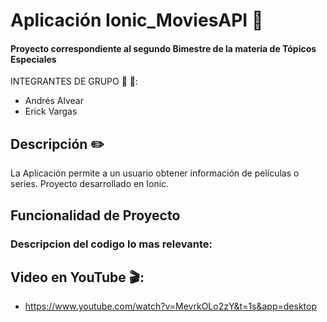 # Aplicación Ionic_MoviesAPI :iphone:
 #### Proyecto correspondiente al segundo Bimestre de la materia de Tópicos Especiales
INTEGRANTES DE GRUPO  :boy: :boy::
- Andrés Alvear
- Erick Vargas

## Descripción :pencil2:

La Aplicación permite a un usuario obtener información de películas o series.
Proyecto desarrollado en Ionic.

## Funcionalidad de Proyecto
### Descripcion del codigo lo mas relevante:


## Video en YouTube :clapper::
-  https://www.youtube.com/watch?v=MevrkOLo2zY&t=1s&app=desktop

